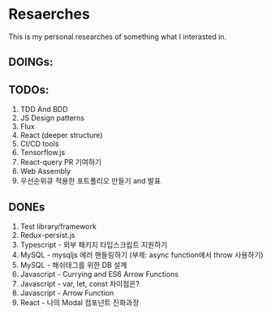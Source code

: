 # Resaerches
This is my personal researches of something what I interasted in.
## DOINGs:


## TODOs:
1. TDD And BDD
2. JS Design patterns
3. Flux
4. React (deeper structure)
5. CI/CD tools
8. Tensorflow.js
12. React-query PR 기여하기
13. Web Assembly
14. 우선순위큐 적용한 포트폴리오 만들기 and 발표

## DONEs
1. Test library/framework
2. Redux-persist.js
3. Typescript - 외부 패키지 타입스크립트 지원하기
4. MySQL - mysqljs 에러 핸들링하기 (부제: async function에서 throw 사용하기)
5. MySQL - 해쉬태그를 위한 DB 설계
6. Javascript - Currying and ES6 Arrow Functions
7. Javascript - var, let, const 차이점은?
8. Javascript - Arrow Function
9. React - 나의 Modal 컴포넌트 진화과정
